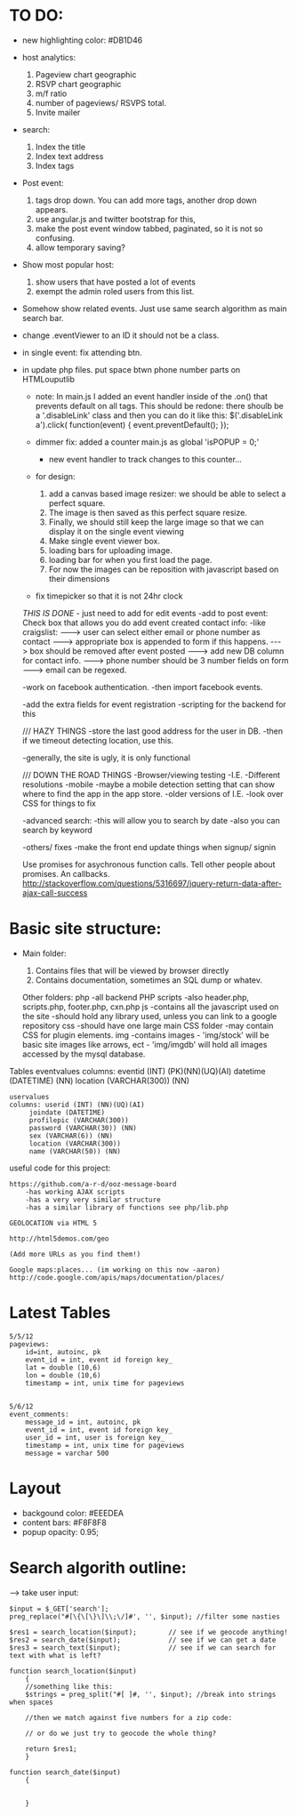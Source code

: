 TO DO:
======

* new highlighting color: #DB1D46


* host analytics:
    1. Pageview chart geographic
    2. RSVP chart geographic
    3. m/f ratio
    4. number of pageviews/ RSVPS total.
    5. Invite mailer
* search:
    1. Index the title 
    2. Index text address
    3. Index tags
* Post event:
    1. tags drop down. You can add more tags, another drop down appears.
    2. use angular.js and twitter bootstrap for this, 
    3. make the post event window tabbed, paginated, so it is not so confusing.
    4. allow temporary saving?
* Show most popular host:
    1. show users that have posted a lot of events
    2. exempt the admin roled users from this list.
* Somehow show related events. Just use same search algorithm as main search bar.
* change .eventViewer to an ID it should not be a class.    
* in single event: fix attending btn.
* in update php files. put space btwn phone number parts on HTMLouputlib
    

    
    * note: In main.js I added an event handler inside of the .on() 
    that prevents default on all <a> tags. This should be redone: there
    shoulb be a '.disableLink' class and then you can do it like this:
        $('.disableLink a').click( function(event) { event.preventDefault(); });
    
    
    * dimmer fix: added a counter main.js as global 'isPOPUP = 0;'
        * new event handler to track changes to this counter... 
    
    
    * for design:
        1. add a canvas based image resizer: we should be able to select a 
        perfect square.
        2. The image is then saved as this perfect square resize.
        3. Finally, we should still keep the large image so that we can display it on the single event viewing
        4. Make single event viewer box.
        5. loading bars for uploading image.
        6. loading bar for when you first load the page.
        7. For now the images can be reposition with javascript based on their dimensions
        
        
    * fix timepicker so that it is not 24hr clock
    
    
    _THIS IS DONE_ - just need to add for edit events
    -add to post event:
        Check box that allows you do add event created contact info:
        -like craigslist:
        ---> user can select either email or phone number as contact
        ---> appropriate box is appended to form if this happens.
        ---> box should be removed after event posted
        ---> add new DB column for contact info.
        ---> phone number should be 3 number fields on form
        ---> email can be regexed.
        
        
    
    -work on facebook authentication.
        -then import facebook events.

    -add the extra fields for event registration
        -scripting for the backend for this
        
    /// HAZY THINGS 
    -store the last good address for the user in DB.
        -then if we timeout detecting location, use this.
    
    -generally, the site is ugly, it is only functional

    /// DOWN THE ROAD THINGS
    -Browser/viewing testing
        -I.E.
        -Different resolutions
        -mobile
            -maybe a mobile detection setting that 
            can show where to find the app in the app store.
        -older versions of I.E.
        -look over CSS for things to fix
        
    
    -advanced search:
        -this will allow you to search by date
        -also you can search by keyword
        
    -others/ fixes
        -make the front end update things when signup/ signin

    Use promises for asychronous function calls.
    Tell other people about promises. An callbacks. 
    http://stackoverflow.com/questions/5316697/jquery-return-data-after-ajax-call-success
    



Basic site structure:
====================

* Main folder:
    1. Contains files that will be viewed by browser directly
    2. Contains documentation, sometimes an SQL dump or whatev. 
        
    Other folders:
        php
        -all backend PHP scripts
        -also header.php, scripts.php, footer.php, cxn.php
        js
        -contains all the javascript used on the site
        -should hold any library used, unless you can link to a google repository
        css
        -should have one large main CSS folder
        -may contain CSS for plugin elements. 
        img
        -contains images
        - 'img/stock' will be basic site images like arrows, ect
        - 'img/imgdb' will hold all images accessed by the mysql database.
        
        
        
        
        
Tables
    eventvalues
    columns: eventid (INT) (PK)(NN)(UQ)(AI) 
         datetime (DATETIME) (NN)
         location (VARCHAR(300)) (NN)
    
    uservalues
    columns: userid (INT) (NN)(UQ)(AI)
         joindate (DATETIME)
         profilepic (VARCHAR(300))
         password (VARCHAR(30)) (NN)
         sex (VARCHAR(6)) (NN)
         location (VARCHAR(300))
         name (VARCHAR(50)) (NN)
            
useful code for this project:

    https://github.com/a-r-d/ooz-message-board
        -has working AJAX scripts
        -has a very very similar structure
        -has a similar library of functions see php/lib.php
    
    GEOLOCATION via HTML 5
    
    http://html5demos.com/geo

    (Add more URLs as you find them!)

    Google maps:places... (im working on this now -aaron)
    http://code.google.com/apis/maps/documentation/places/
            
            

Latest Tables
==============

    5/5/12
    pageviews:
        id=int, autoinc, pk
        event_id = int, event id foreign key_
        lat = double (10,6)
        lon = double (10,6)
        timestamp = int, unix time for pageviews
        
        
    5/6/12
    event_comments:
        message_id = int, autoinc, pk
        event_id = int, event id foreign key_
        user_id = int, user is foreign key_
        timestamp = int, unix time for pageviews
        message = varchar 500
        
        
Layout
======

* backgound color: #EEEDEA
* content bars: #F8F8F8 
* popup opacity: 0.95;
        
    
Search algorith outline:
=========================

 --> take user input:
 
    $input = $_GET['search'];
    preg_replace("#[\{\[\}\]\\;\/]#', '', $input); //filter some nasties
    
    $res1 = search_location($input);        // see if we geocode anything!
    $res2 = search_date($input);            // see if we can get a date
    $res3 = search_text($input);            // see if we can search for text with what is left?
    
    function search_location($input)
        {
        //something like this:
        $strings = preg_split("#[ ]#, '', $input); //break into strings when spaces
        
        //then we match against five numbers for a zip code:
        
        // or do we just try to geocode the whole thing?
        
        return $res1;
        }
    
    function search_date($input)
        {
        
        
        }
    

